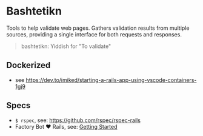 # Bashtetikn

Tools to help validate web pages. Gathers validation results from multiple sources, providing a single interface for both requests and responses.

> bashtetikn: Yiddish for "To validate"

## Dockerized
- see https://dev.to/imiked/starting-a-rails-app-using-vscode-containers-1gj9


## Specs
- `$ rspec`, see: https://github.com/rspec/rspec-rails
- Factory Bot ♥ Rails, see: [Getting Started](https://github.com/thoughtbot/factory_bot/blob/master/GETTING_STARTED.md)